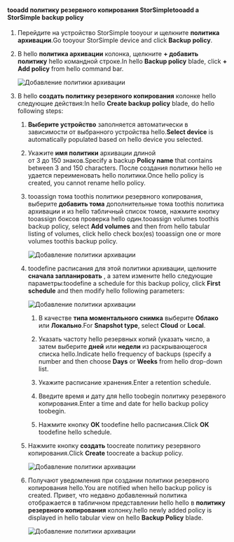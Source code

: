 <!--author=alkohli last changed: 02/10/17-->

#### <a name="tooadd-a-storsimple-backup-policy"></a><span data-ttu-id="c551e-101">tooadd политику резервного копирования StorSimple</span><span class="sxs-lookup"><span data-stu-id="c551e-101">tooadd a StorSimple backup policy</span></span>

1. <span data-ttu-id="c551e-102">Перейдите на устройство StorSimple tooyour и щелкните **политика архивации**.</span><span class="sxs-lookup"><span data-stu-id="c551e-102">Go tooyour StorSimple device and click **Backup policy**.</span></span>

2. <span data-ttu-id="c551e-103">В hello **политика архивации** колонка, щелкните **+ добавить политику** hello командной строке.</span><span class="sxs-lookup"><span data-stu-id="c551e-103">In hello **Backup policy** blade, click **+ Add policy** from hello command bar.</span></span>
   
    ![Добавление политики архивации](./media/storsimple-8000-add-backup-policy-u2/addbupol1.png)

3. <span data-ttu-id="c551e-105">В hello **создать политику резервного копирования** колонке hello следующие действия:</span><span class="sxs-lookup"><span data-stu-id="c551e-105">In hello **Create backup policy** blade, do hello following steps:</span></span>
   
   1. <span data-ttu-id="c551e-106">**Выберите устройство** заполняется автоматически в зависимости от выбранного устройства hello.</span><span class="sxs-lookup"><span data-stu-id="c551e-106">**Select device** is automatically populated based on hello device you selected.</span></span>
   
   2. <span data-ttu-id="c551e-107">Укажите **имя политики** архивации длиной от 3 до 150 знаков.</span><span class="sxs-lookup"><span data-stu-id="c551e-107">Specify a backup **Policy name** that contains between 3 and 150 characters.</span></span> <span data-ttu-id="c551e-108">После создания политики hello не удается переименовать hello политики.</span><span class="sxs-lookup"><span data-stu-id="c551e-108">Once hello policy is created, you cannot rename hello policy.</span></span>
       
   3. <span data-ttu-id="c551e-109">tooassign тома toothis политики резервного копирования, выберите **добавить тома** дополнительные тома toothis политика архивации и из hello табличный список томов, нажмите кнопку tooassign боксов проверка hello один.</span><span class="sxs-lookup"><span data-stu-id="c551e-109">tooassign volumes toothis backup policy, select **Add volumes** and then from hello tabular listing of volumes, click hello check box(es) tooassign one or more volumes toothis backup policy.</span></span>

       ![Добавление политики архивации](./media/storsimple-8000-add-backup-policy-u2/addbupol2.png)

   4. <span data-ttu-id="c551e-111">toodefine расписания для этой политики архивации, щелкните **сначала запланировать** , а затем измените hello следующие параметры:</span><span class="sxs-lookup"><span data-stu-id="c551e-111">toodefine a schedule for this backup policy, click **First schedule** and then modify hello following parameters:</span></span>

       ![Добавление политики архивации](./media/storsimple-8000-add-backup-policy-u2/addbupol3.png)

       1. <span data-ttu-id="c551e-113">В качестве **типа моментального снимка** выберите **Облако** или **Локально**.</span><span class="sxs-lookup"><span data-stu-id="c551e-113">For **Snapshot type**, select **Cloud** or **Local**.</span></span>

       2. <span data-ttu-id="c551e-114">Указать частоту hello резервных копий (указать число, а затем выберите **дней** или **недели** из раскрывающегося списка hello.</span><span class="sxs-lookup"><span data-stu-id="c551e-114">Indicate hello frequency of backups (specify a number and then choose **Days** or **Weeks** from hello drop-down list.</span></span>

       3. <span data-ttu-id="c551e-115">Укажите расписание хранения.</span><span class="sxs-lookup"><span data-stu-id="c551e-115">Enter a retention schedule.</span></span>

       4. <span data-ttu-id="c551e-116">Введите время и дату для hello toobegin политику резервного копирования.</span><span class="sxs-lookup"><span data-stu-id="c551e-116">Enter a time and date for hello backup policy toobegin.</span></span>

       5. <span data-ttu-id="c551e-117">Нажмите кнопку **ОК** toodefine hello расписания.</span><span class="sxs-lookup"><span data-stu-id="c551e-117">Click **OK** toodefine hello schedule.</span></span>

   5. <span data-ttu-id="c551e-118">Нажмите кнопку **создать** toocreate политику резервного копирования.</span><span class="sxs-lookup"><span data-stu-id="c551e-118">Click **Create** toocreate a backup policy.</span></span>

       ![Добавление политики архивации](./media/storsimple-8000-add-backup-policy-u2/addbupol4.png)
   
   6. <span data-ttu-id="c551e-120">Получают уведомления при создании политики резервного копирования hello.</span><span class="sxs-lookup"><span data-stu-id="c551e-120">You are notified when hello backup policy is created.</span></span> <span data-ttu-id="c551e-121">Привет, что недавно добавленный политика отображается в табличном представлении hello hello в **политику резервного копирования** колонку.</span><span class="sxs-lookup"><span data-stu-id="c551e-121">hello newly added policy is displayed in hello tabular view on hello **Backup Policy** blade.</span></span>

       ![Добавление политики архивации](./media/storsimple-8000-add-backup-policy-u2/addbupol7.png)

